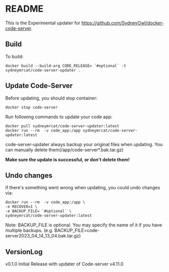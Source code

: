 # README
This is the Experimental updater for https://github.com/SydneyOwl/docker-code-server.
## Build

To build:
```
docker build --build-arg CODE_RELEASE= `#optional` -t sydneymrcat/code-server-updater .
```
## Update Code-Server

Before updating, you should stop container:
```
docker stop code-server
```

Run following commands to update your code app:
```
docker pull sydneymrcat/code-server-updater:latest
docker run --rm  -v code_app:/app sydneymrcat/code-server-updater:latest
```

code-server-updater always backup your original files when updating. You can manually delete them(/app/code-server*.bak.tar.gz)

**Make sure the update is successful, or don't delete them!**
## Undo changes

if there's something went wrong when updating, you could undo changes via:
```
docker run --rm  -v code_app:/app \
-e RECOVER=1 \
-e BACKUP_FILE= `#optional` \
sydneymrcat/code-server-updater:latest
```
Note: BACKUP_FILE is optional. You may specify the name of it if you have multiple backups. (e.g. BACKUP_FILE=code-server2023_04_14_13_04.bak.tar.gz)


## VersionLog

v0.1.0 Initial Release with updater of Code-server v4.11.0